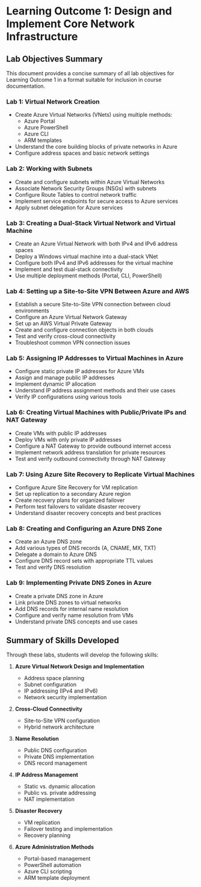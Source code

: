 # Learning Outcome 1: Design and Implement Core Network Infrastructure
## Lab Objectives Summary

This document provides a concise summary of all lab objectives for Learning Outcome 1 in a format suitable for inclusion in course documentation.

### Lab 1: Virtual Network Creation
- Create Azure Virtual Networks (VNets) using multiple methods:
  - Azure Portal
  - Azure PowerShell
  - Azure CLI
  - ARM templates
- Understand the core building blocks of private networks in Azure
- Configure address spaces and basic network settings

### Lab 2: Working with Subnets
- Create and configure subnets within Azure Virtual Networks
- Associate Network Security Groups (NSGs) with subnets
- Configure Route Tables to control network traffic
- Implement service endpoints for secure access to Azure services
- Apply subnet delegation for Azure services

### Lab 3: Creating a Dual-Stack Virtual Network and Virtual Machine
- Create an Azure Virtual Network with both IPv4 and IPv6 address spaces
- Deploy a Windows virtual machine into a dual-stack VNet
- Configure both IPv4 and IPv6 addresses for the virtual machine
- Implement and test dual-stack connectivity
- Use multiple deployment methods (Portal, CLI, PowerShell)

### Lab 4: Setting up a Site-to-Site VPN Between Azure and AWS
- Establish a secure Site-to-Site VPN connection between cloud environments
- Configure an Azure Virtual Network Gateway
- Set up an AWS Virtual Private Gateway
- Create and configure connection objects in both clouds
- Test and verify cross-cloud connectivity
- Troubleshoot common VPN connection issues

### Lab 5: Assigning IP Addresses to Virtual Machines in Azure
- Configure static private IP addresses for Azure VMs
- Assign and manage public IP addresses
- Implement dynamic IP allocation
- Understand IP address assignment methods and their use cases
- Verify IP configurations using various tools

### Lab 6: Creating Virtual Machines with Public/Private IPs and NAT Gateway
- Create VMs with public IP addresses
- Deploy VMs with only private IP addresses
- Configure a NAT Gateway to provide outbound internet access
- Implement network address translation for private resources
- Test and verify outbound connectivity through NAT Gateway

### Lab 7: Using Azure Site Recovery to Replicate Virtual Machines
- Configure Azure Site Recovery for VM replication
- Set up replication to a secondary Azure region
- Create recovery plans for organized failover
- Perform test failovers to validate disaster recovery
- Understand disaster recovery concepts and best practices

### Lab 8: Creating and Configuring an Azure DNS Zone
- Create an Azure DNS zone
- Add various types of DNS records (A, CNAME, MX, TXT)
- Delegate a domain to Azure DNS
- Configure DNS record sets with appropriate TTL values
- Test and verify DNS resolution

### Lab 9: Implementing Private DNS Zones in Azure
- Create a private DNS zone in Azure
- Link private DNS zones to virtual networks
- Add DNS records for internal name resolution
- Configure and verify name resolution from VMs
- Understand private DNS concepts and use cases

## Summary of Skills Developed

Through these labs, students will develop the following skills:

1. **Azure Virtual Network Design and Implementation**
   - Address space planning
   - Subnet configuration
   - IP addressing (IPv4 and IPv6)
   - Network security implementation

2. **Cross-Cloud Connectivity**
   - Site-to-Site VPN configuration
   - Hybrid network architecture

3. **Name Resolution**
   - Public DNS configuration
   - Private DNS implementation
   - DNS record management

4. **IP Address Management**
   - Static vs. dynamic allocation
   - Public vs. private addressing
   - NAT implementation

5. **Disaster Recovery**
   - VM replication
   - Failover testing and implementation
   - Recovery planning

6. **Azure Administration Methods**
   - Portal-based management
   - PowerShell automation
   - Azure CLI scripting
   - ARM template deployment
